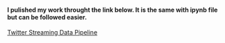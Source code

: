 #### I pulished my work throught the link below. It is the same with ipynb file but can be followed easier.

[Twitter Streaming Data Pipeline](https://databricks-prod-cloudfront.cloud.databricks.com/public/4027ec902e239c93eaaa8714f173bcfc/632996160314877/288086402606227/2507171090954711/latest.html)
